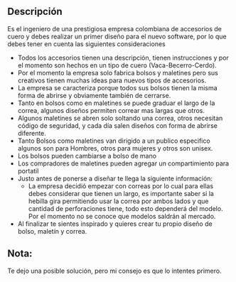 ## Descripción

Es el ingeniero de una prestigiosa empresa colombiana
de accesorios de cuero y debes realizar un primer diseño
para el nuevo software, por lo que debes tener en cuenta 
las siguientes consideraciones

* Todos los accesorios tienen una descripción, tienen instrucciones y por el momento son hechos
en un tipo de cuero (Vaca-Becerro-Cerdo).
* Por el momento la empresa solo fabrica bolsos y maletines
pero sus creativos tienen muchas ideas para nuevos tipos de accesorios.
* La empresa se caracteriza porque todos sus bolsos tienen la misma
forma de abrirse y obviamente también de cerrarse.
* Tanto en bolsos como en maletines se puede graduar el largo de 
la correa, algunos diseños permiten correar mas largas que otros.
*  Algunos maletines se abren solo soltando una correa, otros necesitan
código de seguridad, y cada día salen diseños con forma de abrirse diferente.
* Tanto Bolsos como maletines van dirigido a un publico especifico
algunos son para Hombres, otros para mujeres y otros son unisex.
* Los bolsos pueden cambiarse a bolso de mano
* Los compradores de maletines pueden agregar un compartimiento para portatil
* Justo antes de ponerse a diseñar te llega la siguiente información:
    *   La empresa decidió empezar con correas por lo cual para ellas debes 
    considerar que tienen un largo, es importante saber si la hebilla gira
     permitiendo usar la correa por ambos lados y que cantidad de 
    perforaciones tiene, todo esto dependerá del modelo. Por el momento no se conoce 
    que modelos saldrán al mercado. 
* Al finalizar te sientes inspirado y quieres crear tu propio diseño de bolso, 
maletín y correa.

## Nota:
Te dejo una posible solución, pero mi consejo es que lo intentes primero.